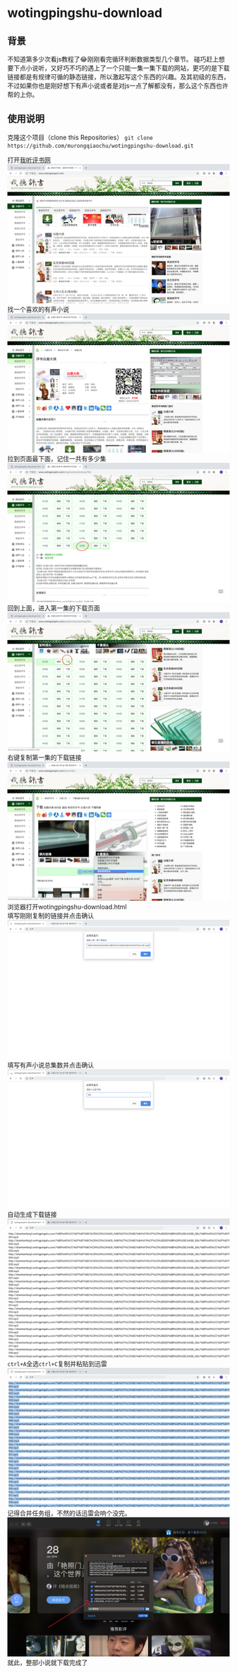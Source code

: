 # wotingpingshu-download
## 背景
不知道第多少次看js教程了😂刚刚看完循环判断数据类型几个章节。
碰巧赶上想要下点小说听，又好巧不巧的遇上了一个只能一集一集下载的网站，更巧的是下载链接都是有规律可循的静态链接，所以激起写这个东西的兴趣。及其初级的东西，不过如果你也是刚好想下有声小说或者是对js一点了解都没有，那么这个东西也许帮的上你。
## 使用说明
克隆这个项目（clone this Repositories）
`git clone https://github.com/murongqiaochu/wotingpingshu-download.git` 
  
打开[我听评书网](http://www.wotingpingshu.com/)  
![](https://github.com/murongqiaochu/wotingpingshu-download/blob/master/img-bed/%E5%B1%8F%E5%B9%95%E5%BF%AB%E7%85%A7%202019-01-31%20%E4%B8%8A%E5%8D%888.59.44.png?raw=true)
找一个喜欢的有声小说  
![](https://github.com/murongqiaochu/wotingpingshu-download/blob/master/img-bed/%E5%B1%8F%E5%B9%95%E5%BF%AB%E7%85%A7%202019-01-31%20%E4%B8%8A%E5%8D%889.00.11.png?raw=true)
拉到页面最下面，记住一共有多少集
![](https://github.com/murongqiaochu/wotingpingshu-download/blob/master/img-bed/%E5%B1%8F%E5%B9%95%E5%BF%AB%E7%85%A7%202019-01-31%20%E4%B8%8A%E5%8D%889.00.22.png?raw=true)
回到上面，进入第一集的下载页面
![](https://github.com/murongqiaochu/wotingpingshu-download/blob/master/img-bed/%E5%B1%8F%E5%B9%95%E5%BF%AB%E7%85%A7%202019-01-31%20%E4%B8%8A%E5%8D%889.01.00.png?raw=true)
右键复制第一集的下载链接
![](https://github.com/murongqiaochu/wotingpingshu-download/blob/master/img-bed/%E5%B1%8F%E5%B9%95%E5%BF%AB%E7%85%A7%202019-01-31%20%E4%B8%8A%E5%8D%889.01.18.png?raw=true)
浏览器打开wotingpingshu-download.html  
填写刚刚复制的链接并点击确认
![](https://github.com/murongqiaochu/wotingpingshu-download/blob/master/img-bed/%E5%B1%8F%E5%B9%95%E5%BF%AB%E7%85%A7%202019-01-31%20%E4%B8%8A%E5%8D%889.02.27.png?raw=true)
填写有声小说总集数并点击确认
![](https://github.com/murongqiaochu/wotingpingshu-download/blob/master/img-bed/%E5%B1%8F%E5%B9%95%E5%BF%AB%E7%85%A7%202019-01-31%20%E4%B8%8A%E5%8D%889.03.31.png?raw=true)
自动生成下载链接
![](https://github.com/murongqiaochu/wotingpingshu-download/blob/master/img-bed/%E5%B1%8F%E5%B9%95%E5%BF%AB%E7%85%A7%202019-01-31%20%E4%B8%8A%E5%8D%889.05.24.png?raw=true)
`ctrl+A`全选`ctrl+C`复制并粘贴到迅雷
![](https://github.com/murongqiaochu/wotingpingshu-download/blob/master/img-bed/%E5%B1%8F%E5%B9%95%E5%BF%AB%E7%85%A7%202019-01-31%20%E4%B8%8A%E5%8D%889.05.55.png?raw=true)
记得合并任务组，不然的话迅雷会响个没完。
![](https://github.com/murongqiaochu/wotingpingshu-download/blob/master/img-bed/%E5%B1%8F%E5%B9%95%E5%BF%AB%E7%85%A7%202019-01-31%20%E4%B8%8A%E5%8D%889.07.25.png?raw=true)
就此，整部小说就下载完成了
